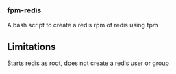 ### fpm-redis

A bash script to create a redis rpm of redis using fpm


## Limitations

Starts redis as root, does not create a redis user or group
